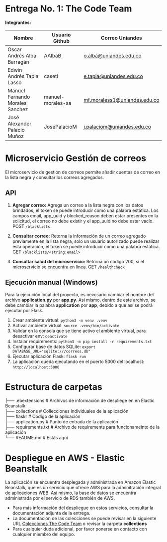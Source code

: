 # Entrega No. 1: The Code Team 

**Integrantes:**

|Nombre|Usuario Github|Correo Uniandes|
|----|----|----|
|Oscar Andrés Alba Barragán|AAlbaB|o.alba@uniandes.edu.co|
|Edwin Andrés Tapia Lasso|casetl|e.tapia@uniandes.edu.co|
|Manuel Fernando Morales Sanchez|manuel-morales-sa|mf.moraless1@uniandes.edu.co|
|José Alexander Palacio Muñoz|JosePalacioM|j.palaciom@uniandes.edu.co|

# Microservicio Gestión de correos

El microservicio de gestión de correos permite añadir cuentas de correo en la lista negra y consultar los correos agregados.

## API

1. **Agregar correo:** Agrega un correo a la lista negra con los datos brindados, el token se puede introducir como una palabra estática. Los campos email, app_uuid y blocked_reason deben estar presentes en la solicitud, el correo no debe existir y el app_uuid no debe estar vacío. POST `/blacklists`
2. **Consultar correo:** Retorna la información de un correo agregado previamente en la lista negra, solo un usuario autorizado puede realizar esta operación, el token se puede introducir como una palabra estática. GET `/blacklists/<string:email>`

3. **Consultar salud del microservicio:** Retorna un código 200, si el microservicio se encuentra en línea. GET `/healthcheck`

## Ejecución manual (Windows)

Para la ejecución local del proyecto, es nevcsario cambiar el nombre del archivo **application.py** por **app.py**. Asi mismo, dentro de este archivo, se debe cambiar la palabra **application** por **app**, debido a que así se podrá ejecutar por Flask.

1. Crear ambiente virtual: `python3 -m venv .venv`
2. Activar ambiente virtual: `source .venv/bin/activate`
3. Validar en la consola que se tiene activo el ambiente virtual, para desactivar env: `deactivate`
4. Instalar requirements: `python3 -m pip install -r requirements.txt`
5. Configurar base de datos SQLite: `export DATABASE_URL="sqlite:///correos.db"`
6. Ejecutar aplicación Flask: `flask run`
7. La aplicación queda ejecutando en el puerto 5000 del localhost: `http://localhost:5000`

# Estructura de carpetas

├── .ebextensions # Archivos de información de despliege en en Elastic Beanstalk  
├── collections # Collecciones individuales de la aplicación  
├── flaskr # Código de la aplicación  
├── application.py # Punto de entrada de la aplicación  
├── requirements.txt # Archivo de requirements para funcionameinto de la aplicación  
└── README.md # Estás aquí

# Despliegue en AWS - Elastic Beanstalk
La aplicación se encuentra desplegada y administrada en Amazon Elastic Beanstalk, que es un servicio que ofrece AWS para la adminitración integral de aplicaciones WEB. Así mismo, la base de datos se encuentra administrada por el servicio de RDS también de AWS.

- Para más información del despliegue en estos servicios, consultar la documentación adjunta de la entrega.
- La documentación de las colecciones se puede revisar en la siguiente URL [Colecciones The Code Team](https://documenter.getpostman.com/view/20261140/2s93XyU3Nt) o revisar la carpeta **collections**
- Para cualquier duda adicional, por favor ponerse en contacto con cualquier miembro del equipo.


